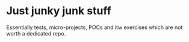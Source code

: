 # Just junky junk stuff

Essentially tests, micro-projects, POCs and itw exercises which are not worth a dedicated repo.
